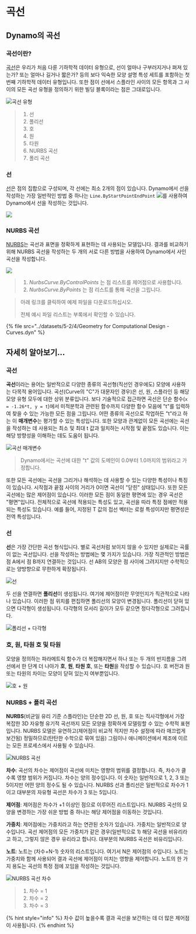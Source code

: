 # 곡선

## Dynamo의 곡선

### 곡선이란?

[곡선](4-curves.md#deep-dive-into...)은 우리가 처음 다룬 기하학적 데이터 유형으로, 선이 얼마나 구부러지거나 펴져 있는가? 또는 얼마나 길거나 짧은가? 등의 보다 익숙한 모양 설명 특성 세트를 포함하는 첫 번째 기하학적 데이터 유형입니다. 또한 점이 선에서 스플라인 사이의 모든 항목과 그 사이의 모든 곡선 유형을 정의하기 위한 빌딩 블록이라는 점은 그대로입니다.

![곡선 유형](../images/5-2/4/CurveTypes.jpg)

> 1. 선
> 2. 폴리선
> 3. 호
> 4. 원
> 5. 타원
> 6. NURBS 곡선
> 7. 폴리 곡선

### 선

[선](4-curves.md#lines)은 점의 집합으로 구성되며, 각 선에는 최소 2개의 점이 있습니다. Dynamo에서 선을 작성하는 가장 일반적인 방법 중 하나는 `Line.ByStartPointEndPoint` ![](images/5-2/4/Linebystartpointendpoint.jpg)를 사용하여 Dynamo에서 선을 작성하는 것입니다.

![](<../images/5-2/4/curves - line by start point end point (1).jpg>)

### NURBS 곡선

[NURBS](4-curves.md#nurbs-+-polycurves)는 곡선과 표면을 정확하게 표현하는 데 사용되는 모델입니다. 결과를 비교하기 위해 NURBS 곡선을 작성하는 두 개의 서로 다른 방법을 사용하여 Dynamo에서 사인 곡선을 작성합니다.

![](../images/5-2/4/curves-NurbsCurves.jpg)

> 1. _NurbsCurve.ByControlPoints_ 는 점 리스트를 제어점으로 사용합니다.
> 2. _NurbsCurve.ByPoints_ 는 점 리스트를 통해 곡선을 그립니다.

> 아래 링크를 클릭하여 예제 파일을 다운로드하십시오.
>
> 전체 예시 파일 리스트는 부록에서 확인할 수 있습니다.

{% file src="../datasets/5-2/4/Geometry for Computational Design - Curves.dyn" %}

## 자세히 알아보기...

### 곡선

**곡선**이라는 용어는 일반적으로 다양한 종류의 곡선형(직선인 경우에도) 모양에 사용하는 다목적 용어입니다. 곡선(Curve의 "C"가 대문자인 경우)은 선, 원, 스플라인 등 해당 모양 유형 모두에 대한 상위 분류입니다. 보다 기술적으로 접근하면 곡선은 단순 함수(`x = -1.26*t, y = t`)에서 미적분학과 관련된 함수까지 다양한 함수 모음에 "t"를 입력하여 찾을 수 있는 가능한 모든 점을 그립니다. 어떤 종류의 곡선으로 작업하든 "t"라고 하는 이 **매개변수**는 평가할 수 있는 특성입니다. 또한 모양과 관계없이 모든 곡선에는 곡선을 작성하는 데 사용되는 최소 및 최대 t 값과 일치하는 시작점 및 끝점도 있습니다. 이는 해당 방향성을 이해하는 데도 도움이 됩니다.

![곡선 매개변수](../images/5-2/4/CurveParameter.jpg)

> Dynamo에서는 곡선에 대한 "t" 값의 도메인이 0.0부터 1.0까지의 범위라고 가정합니다.

또한 모든 곡선에는 곡선을 그리거나 해석하는 데 사용할 수 있는 다양한 특성이나 특징이 있습니다. 시작점과 끝점 사이의 거리가 0이면 곡선이 "닫힌" 상태입니다. 또한 모든 곡선에는 많은 제어점이 있습니다. 이러한 모든 점이 동일한 평면에 있는 경우 곡선은 "평면"입니다. 전체적으로 곡선에 적용되는 특성도 있고, 곡선을 따라 특정 점에만 적용되는 특성도 있습니다. 예를 들어, 지정된 T 값의 접선 벡터는 로컬 특성이지만 평면성은 전역 특성입니다.

### 선

**선**은 가장 간단한 곡선 형식입니다. 별로 곡선처럼 보이지 않을 수 있지만 실제로는 곡률이 없는 곡선입니다. 선을 작성하는 방법에는 몇 가지가 있습니다. 가장 직관적인 방법은 점 A에서 점 B까지 연결하는 것입니다. 선 AB의 모양은 점 사이에 그려지지만 수학적으로는 양방향으로 무한하게 확장됩니다.

![선](../images/5-2/4/Line.jpg)

두 선을 연결하면 **폴리선**이 생성됩니다. 여기에 제어점이란 무엇인지가 직관적으로 나타나 있습니다. 이러한 점 위치를 편집하면 폴리선의 모양이 변경됩니다. 폴리선이 닫혀 있으면 다각형이 생성됩니다. 다각형의 모서리 길이가 모두 같으면 정다각형으로 그려집니다.

![폴리선 + 다각형](../images/5-2/4/Polyline.jpg)

### 호, 원, 타원 호 및 타원

모양을 정의하는 파라메트릭 함수가 더 복잡해지면서 하나 또는 두 개의 반지름을 그려 선에서 한 단계 더 나아가 **호**, **원**, **타원 호**, 또는 **타원**을 작성할 수 있습니다. 호 버전과 원 또는 타원의 차이는 모양이 닫혀 있는지 여부뿐입니다.

![호 + 원](../images/5-2/4/Arcs+Circles.jpg)

### NURBS + 폴리 곡선

**NURBS**(비균일 유리 기준 스플라인)는 단순한 2D 선, 원, 호 또는 직사각형에서 가장 복잡한 3D 자유형 유기적 곡선까지 모든 모양을 정확하게 모델링할 수 있는 수학적 표현입니다. NURBS 모델은 유연하고(제어점이 비교적 적지만 차수 설정에 따라 매끄럽게 보간됨) 정밀하므로(탄탄한 수학으로 묶여 있음) 그림이나 애니메이션에서 제조에 이르는 모든 프로세스에서 사용될 수 있습니다.

![NURBS 곡선](../images/5-2/4/NURBScurve.jpg)

**차수**: 곡선의 차수는 제어점이 곡선에 미치는 영향의 범위를 결정합니다. 즉, 차수가 클수록 영향 범위가 커집니다. 차수는 양의 정수입니다. 이 숫자는 일반적으로 1, 2, 3 또는 5이지만 어떤 양의 정수도 될 수 있습니다. NURBS 선과 폴리선은 일반적으로 차수가 1이고 대부분의 자유형 곡선은 차수가 3 또는 5입니다.

**제어점**: 제어점은 차수가 +1 이상인 점으로 이루어진 리스트입니다. NURBS 곡선의 모양을 변경하는 가장 쉬운 방법 중 하나는 해당 제어점을 이동하는 것입니다.

**가중치**: 제어점에는 가중치라고 하는 연관된 숫자가 있습니다. 가중치는 일반적으로 양수입니다. 곡선 제어점의 모든 가중치가 같은 경우(일반적으로 1) 해당 곡선을 비유리라고 하고, 그렇지 않은 경우 유리라고 합니다. 대부분의 NURBS 곡선은 비유리입니다.

**노트**: 노트는 (차수+N-1) 숫자의 리스트입니다. 여기서 N은 제어점의 수입니다. 노트는 가중치와 함께 사용되어 결과 곡선에 제어점이 미치는 영향을 제어합니다. 노트의 한 가지 용도는 곡선의 특정 점에 꼬임을 작성하는 것입니다.

![NURBS 곡선 차수](../images/5-2/4/NURBScurve\_Degree.jpg)

> 1. 차수 = 1
> 2. 차수 = 2
> 3. 차수 = 3

{% hint style="info" %} 차수 값이 높을수록 결과 곡선을 보간하는 데 더 많은 제어점이 사용됩니다. {% endhint %}
